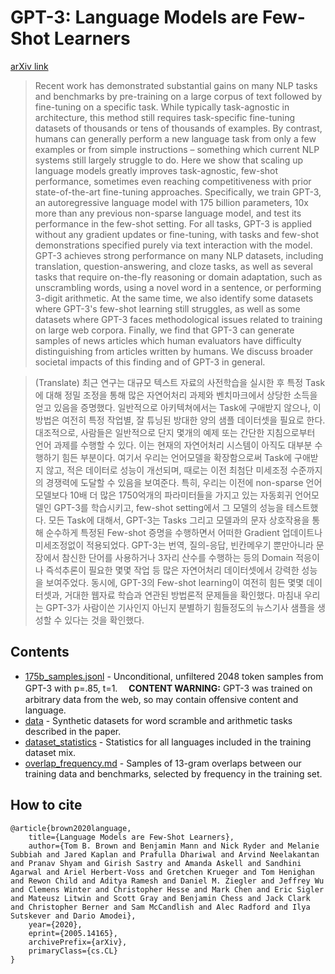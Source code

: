 # GPT-3: Language Models are Few-Shot Learners

[arXiv link](https://arxiv.org/abs/2005.14165)
> Recent work has demonstrated substantial gains on many NLP tasks and benchmarks by pre-training on a large corpus of text followed by fine-tuning on a specific task. While typically task-agnostic in architecture, this method still requires task-specific fine-tuning datasets of thousands or tens of thousands of examples. By contrast, humans can generally perform a new language task from only a few examples or from simple instructions – something which current NLP systems still largely struggle to do. Here we show that scaling up language models greatly improves task-agnostic, few-shot performance, sometimes even reaching competitiveness with prior state-of-the-art fine-tuning approaches. Specifically, we train GPT-3, an autoregressive language model with 175 billion parameters, 10x more than any previous non-sparse language model, and test its performance in the few-shot setting.  For all tasks, GPT-3 is applied without any gradient updates or fine-tuning, with tasks and few-shot demonstrations specified purely via text interaction with the model.  GPT-3 achieves strong performance on many NLP datasets, including translation, question-answering, and cloze tasks, as well as several tasks that require on-the-fly reasoning or domain adaptation, such as unscrambling words, using a novel word in a sentence, or performing 3-digit arithmetic. At the same time, we also identify some datasets where GPT-3's few-shot learning still struggles, as well as some datasets where GPT-3 faces methodological issues related to training on large web corpora. Finally, we find that GPT-3 can generate samples of news articles which human evaluators have difficulty distinguishing from articles written by humans.  We discuss broader societal impacts of this finding and of GPT-3 in general.

>(Translate) 최근 연구는 대규모 텍스트 자료의 사전학습을 실시한 후 특정 Task에 대해 정밀 조정을 통해 많은 자연어처리 과제와 벤치마크에서 상당한 소득을 얻고 있음을 증명했다.
 일반적으로 아키텍쳐에서는 Task에 구애받지 않으나, 이 방법은 여전히 특정 작업별, 잘 튜닝된 방대한 양의 샘플 데이터셋을 필요로 한다. 대조적으로, 사람들은
 일반적으로 단지 몇개의 예제 또는 간단한 지침으로부터 언어 과제를 수행할 수 있다. 이는 현재의 자연어처리 시스템이 아직도 대부분 수행하기 힘든 부분이다. 
 여기서 우리는 언어모델을 확장함으로써 Task에 구애받지 않고, 적은 데이터로 성능이 개선되며, 때로는 이전 최첨단 미세조정 수준까지의 경쟁력에 도달할 수 있음을 보여준다.
 특히, 우리는 이전에 non-sparse 언어모델보다 10배 더 많은 1750억개의 파라미터들을 가지고 있는 자동회귀 언어모델인 GPT-3를 학습시키고, few-shot setting에서 그 모델의 성능을 테스트했다.
 모든 Task에 대해서, GPT-3는 Tasks 그리고 모델과의 문자 상호작용을 통해 순수하게 특정된 Few-shot 증명을 수행하면서 어떠한 Gradient 업데이트나 미세조정없이 적용되었다.
 GPT-3는 번역, 질의-응답, 빈칸메우기 뿐만아니라 문장에서 참신한 단어를 사용하거나 3자리 산수를 수행하는 등의 Domain 적응이나 즉석추론이 필요한 몇몇 작업 등 많은 자연어처리 데이터셋에서 
 강력한 성능을 보여주었다.
 동시에, GPT-3의 Few-shot learning이 여전히 힘든 몇몇 데이터셋과, 거대한 웹자료 학습과 연관된 방법론적 문제들을 확인했다. 
 마침내 우리는 GPT-3가 사람이쓴 기사인지 아닌지 분별하기 힘들정도의 뉴스기사 샘플을 생성할 수 있다는 것을 확인했다. 
 
 
## Contents
- [175b_samples.jsonl](175b_samples.jsonl) - Unconditional, unfiltered 2048 token samples from GPT-3 with p=.85, t=1.&#12288;
**CONTENT WARNING:** GPT-3 was trained on arbitrary data from the web, so may contain offensive content and language.
- [data](data) - Synthetic datasets for word scramble and arithmetic tasks described in the paper.
- [dataset_statistics](dataset_statistics) - Statistics for all languages included in the training dataset mix.
- [overlap_frequency.md](overlap_frequency.md) - Samples of 13-gram overlaps between our training data and benchmarks, selected by frequency in the training set.


## How to cite
```
@article{brown2020language,
    title={Language Models are Few-Shot Learners},
    author={Tom B. Brown and Benjamin Mann and Nick Ryder and Melanie Subbiah and Jared Kaplan and Prafulla Dhariwal and Arvind Neelakantan and Pranav Shyam and Girish Sastry and Amanda Askell and Sandhini Agarwal and Ariel Herbert-Voss and Gretchen Krueger and Tom Henighan and Rewon Child and Aditya Ramesh and Daniel M. Ziegler and Jeffrey Wu and Clemens Winter and Christopher Hesse and Mark Chen and Eric Sigler and Mateusz Litwin and Scott Gray and Benjamin Chess and Jack Clark and Christopher Berner and Sam McCandlish and Alec Radford and Ilya Sutskever and Dario Amodei},
    year={2020},
    eprint={2005.14165},
    archivePrefix={arXiv},
    primaryClass={cs.CL}
}
```

